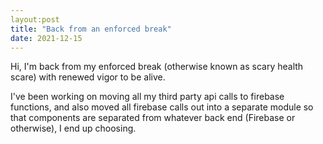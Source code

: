 ```yaml
---
layout:post
title: "Back from an enforced break"
date: 2021-12-15
---
```


Hi, I'm back from my enforced break (otherwise known as scary health scare) with renewed vigor to be alive.

I've been working on moving all my third party api calls to firebase functions, and also moved all firebase calls out into a separate module so that components are separated from whatever back end (Firebase or otherwise), I end up choosing.
